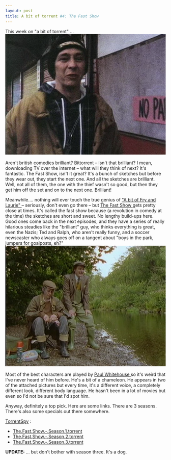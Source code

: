 ```yaml
---
layout: post
title: A bit of torrent #4: The Fast Show
---
```



This week on "a bit of torrent" ...<img src="/weblog/images/2006/fast_show-fantastic.png" alt="fast show" />

Aren't british comedies brilliant? Bittorrent – isn't that brilliant? I mean, downloading TV over the internet – what will they think of next? It's fantastic. The Fast Show, isn't it great? It's a bunch of sketches but before they wear out, they start the next one. And all the sketches are brilliant. Well, not all of them, the one with the thief wasn't so good, but then they get him off the set and on to the next one. Brilliant! 

Meanwhile.... nothing will ever touch the true genius of <a href="/weblog/2006/01/17">"A bit of Fry and Laurie" </a>–&#160;seriously, don't even go there –&nbsp;but <a href="http://www.bbc.co.uk/comedy/fastshow/">The Fast Show </a>gets pretty close at times. It's called the fast show because (a revolution in comedy at the time) the sketches are short and sweet. No lengthy build-ups here. Good ones come back in the next episodes, and they have a series of really hilarious steadies like the "brilliant" guy, who thinks everything is great, even the Nazis; Ted and Ralph, who aren't really funny, and a soccer newscaster who always goes off on a tangent about "boys in the park, jumpers for goalposts, eh?"<img src="/weblog/images/2006/fast_show-ted_and_ralph.png" alt="fast show" />

Most of the best characters are played by <a href="http://www.imdb.com/name/nm0925768/">Paul </a><a href="http://en.wikipedia.org/wiki/Paul_Whitehouse">Whitehouse </a>so it's weird that I've never heard of him before. He's a bit of a chameleon. He appears in two of the attached pictures but every time, it's a different voice, a completely different look, different body language. He hasn't been in a lot of movies but even so I'd not be sure that I'd spot him. 

Anyway, definitely a top pick. Here are some links. There are 3 seasons. There's also some specials out there somewhere. 

[TorrentSpy](http://www.torrentspy.com/) :

*   [The.Fast.Show.-.Season.1.torrent](http://www.torrentspy.com/download.asp?id=39250)
*   [The.Fast.Show.-.Season.2.torrent](http://www.torrentspy.com/download.asp?id=39251)
*   [The.Fast.Show.-.Season.3.torrent](http://www.torrentspy.com/download.asp?id=39252)

**UPDATE:** ... but don't bother with season three. It's a dog.